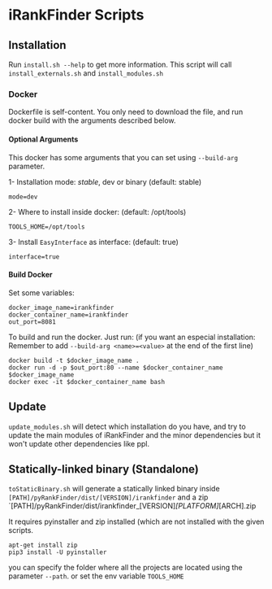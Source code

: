 # iRankFinder Scripts

## Installation

Run `install.sh --help` to get more information.
This script will call `install_externals.sh` and `install_modules.sh`


### Docker

Dockerfile is self-content. You only need to download the file, and run
docker build with the arguments described below.

#### Optional Arguments
This docker has some arguments that you can set using `--build-arg` parameter.

1- Installation mode: *stable*, dev or binary (default: stable)

   `mode=dev`

2- Where to install inside docker: (default: /opt/tools)

   `TOOLS_HOME=/opt/tools`

3- Install `EasyInterface` as interface: (default: true)

   `interface=true`


#### Build Docker

Set some variables:
```
docker_image_name=irankfinder
docker_container_name=irankfinder
out_port=8081
```

To build and run the docker. Just run:
(if you want an especial installation: Remember to add ` --build-arg <name>=<value> ` at the end of the first line)

```
docker build -t $docker_image_name .
docker run -d -p $out_port:80 --name $docker_container_name $docker_image_name
docker exec -it $docker_container_name bash
```

## Update

`update_modules.sh` will detect which installation do you have, and
try to update the main modules of iRankFinder and the minor
dependencies but it won't update other dependencies like ppl.

## Statically-linked binary (Standalone)

`toStaticBinary.sh` will generate a statically linked binary inside
`[PATH]/pyRankFinder/dist/[VERSION]/irankfinder`
and a zip `[PATH]/pyRankFinder/dist/irankfinder_[VERSION]_[PLATFORM]_[ARCH].zip

It requires pyinstaller and zip installed (which are not installed
with the given scripts.


```
apt-get install zip
pip3 install -U pyinstaller
```

you can specify the folder where all the projects are located using the
parameter `--path`. or set the env variable `TOOLS_HOME`

